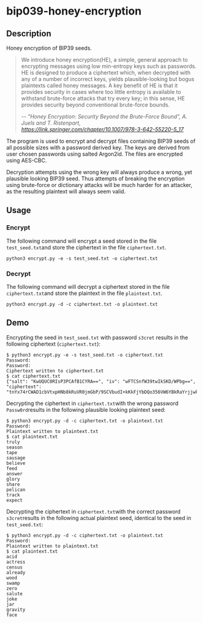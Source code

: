 # bip039-honey-encryption

## Description
Honey encryption of BIP39 seeds. 

> We introduce honey encryption(HE), a simple, general approach to encrypting messages using low min-entropy keys such as passwords. HE is designed to produce a ciphertext which, when decrypted with any of a number of incorrect keys, yields plausible-looking but bogus plaintexts called honey messages. A key benefit of HE is that it provides security in cases where too little entropy  is available to withstand brute-force attacks that try every key;  in this sense,  HE  provides  security  beyond  conventional  brute-force  bounds. 
> 
> <cite>-- "Honey Encryption: Security Beyond the Brute-Force Bound", A. Juels and T. Ristenpart, https://link.springer.com/chapter/10.1007/978-3-642-55220-5_17</cite>

The program is used to encrypt and decrypt files containing BIP39 seeds of all possible sizes with a password derived key. The keys are derived from user chosen passwords using salted Argon2id. The files are encrypted using AES-CBC.

Decryption attempts using the wrong key will always produce a wrong, yet plausible looking BIP39 seed. Thus attempts of breaking the encryption using brute-force or dictionary attacks will be much harder for an attacker, as the resulting plaintext will always seem valid.

## Usage
### Encrypt
The following command will encrypt a seed stored in the file `test_seed.txt`and store the ciphertext in the file `ciphertext.txt`.

`python3 encrypt.py -e -s test_seed.txt -o ciphertext.txt`



### Decrypt
The following command will decrypt a ciphertext stored in the file `ciphertext.txt`and store the plaintext in the file `plaintext.txt`.

`python3 encrypt.py -d -c ciphertext.txt -o plaintext.txt` 


## Demo
Encrypting the seed in `test_seed.txt` with password `s3cret` results in the following ciphertext (`ciphertext.txt`):
```
$ python3 encrypt.py -e -s test_seed.txt -o ciphertext.txt
Password:
Password:
Ciphertext written to ciphertext.txt
$ cat ciphertext.txt
{"salt": "KwUQUC0RIsP3PCAfB1CYRA==", "iv": "wFTCSnfW39twIkSKD/WPbg==", "ciphertext": "tnYx74rCWAD1cbVtxpHNb8kRuVR0jmGbP/9SCVbudI+kKkFjYbDQo356VW6YBkRaYrjjwk/5Q5J2a/ccvzecRSsLNACT55LenUuPEv7C9eJe+ZV8qDoLURIt37rrlDmUiGjq+aHZsIzAMuQY3M0Ze4GzWLJeX9jX4Rgu1of/Se54FzyzwZ5FsN9eRvx96PI6YG4d3r9HPDvq3+sE2WvMtjJk/bzyklLxRclToN9eLovNxVqki/UphBrq8B4Sc19P"}
```

Decrypting the ciphertext in `ciphertext.txt`with the wrong password `Passw0rd`results in the following plausible looking plaintext seed:
```
$ python3 encrypt.py -d -c ciphertext.txt -o plaintext.txt
Password:
Plaintext written to plaintext.txt
$ cat plaintext.txt
truly
season
tape
sausage
believe
feed
answer
glory
share
pelican
track
expect
```

Decrypting the ciphertext in `ciphertext.txt`with the correct password `s3cret`results in the following actual plaintext seed, identical to the seed in `test_seed.txt`:
```
$ python3 encrypt.py -d -c ciphertext.txt -o plaintext.txt
Password:
Plaintext written to plaintext.txt
$ cat plaintext.txt
acid
actress
census
already
wood
swamp
zero
salute
joke
jar
gravity
face
```
